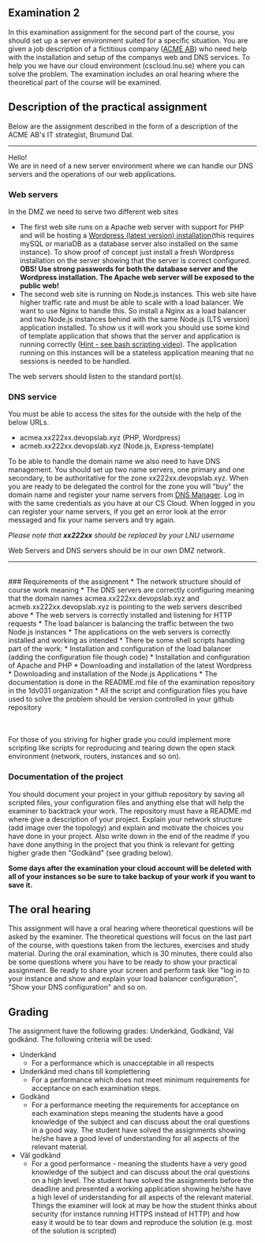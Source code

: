 ## Examination 2

In this examination assignment for the second part of the course, you should set up a server environment suited for a specific situation. You are given a job description of a fictitious company ([ACME AB](https://en.wikipedia.org/wiki/Acme_Corporation)) who need help with the installation and setup of the companys web and DNS services. To help you we have our cloud environment (cscloud.lnu.se) where you can solve the problem. The examination includes an oral hearing where the theoretical part of the course will be examined.

## Description of the practical assignment
Below are the assignment described in the form of a description of the ACME AB's IT strategist, Brumund Dal.

---

Hello! <br />
We are in need of a new server environment where we can handle our DNS servers and the operations of our web applications.

### Web servers

In the DMZ we need to serve two different web sites

* The first web site runs on a Apache web server with support for PHP and will be hosting a [Wordpress (latest version) installation](https://codex.wordpress.org/Installing_WordPress)(this requires mySQL or mariaDB as a database server also installed on the same instance). To show proof of concept just install a fresh Wordpress installation on the server showing that the server is correct configured. **OBS! Use strong passwords for both the database server and the Wordpress installation. The Apache web server will be exposed to the public web!**
* The second web site is running on Node.js instances. This web site have higher traffic rate and must be able to scale with a load balancer. We want to use Nginx to handle this. So install a Nginx as a load balancer and two Node.js instances behind with the same Node.js (LTS version) application installed. To show us it will work you should use some kind of template application that shows that the server and application is running correctly ([Hint - see bash scripting video](https://www.youtube.com/watch?v=H1b9dVDz2TE)). The application running on this instances will be a stateless application meaning that no sessions is needed to be handled.

The web servers should listen to the standard port(s). 

### DNS service
You must be able to access the sites for the outside with the help of the below URLs.

* acmea.xx222xx.devopslab.xyz (PHP, Wordpress)
* acmeb.xx222xx.devopslab.xyz (Node.js, Express-template)


To be able to handle the domain name we also need to have DNS management. You should set up two name servers, one primary and one secondary, to be authoritative for the zone xx222xx.devopslab.xyz. When you are ready to be delegated the control for the zone you will "buy" the domain name and register your name servers from [DNS Manager](https://www.devopslab.xyz). Log in with the same credentials as you have at our CS Cloud. When logged in you can register your name servers, if you get an error look at the error messaged and fix your name servers and try again.

*Please note that **xx222xx** should be replaced by your LNU username*

Web Servers and DNS servers should be in our own DMZ network.

---
<br>
### Requirements of the assignment
* The network structure should of course work meaning
  * The DNS servers are correctly configuring meaning that the domain names acmea.xx222xx.devopslab.xyz and acmeb.xx222xx.devopslab.xyz is pointing to the web servers described above
  * The web servers is correctly installed and listening for HTTP requests
  * The load balancer is balancing the traffic between the two Node.js instances
  * The applications on the web servers is correctly installed and working as intended  
* There be some shell scripts handling part of the work:
  * Installation and configuration of the load balancer (adding the configuration file though code)
  * Installation and configuration of Apache and PHP
  * Downloading and installation of the latest Wordpress
  * Downloading and installation of the Node.js Applications
* The documentation is done in the README.md file of the examination repository in the 1dv031 organization
* All the script and configuration files you have used to solve the problem should be version controlled in your github repository

<br><br>
For those of you striving for higher grade you could implement more scripting like scripts for reproducing and tearing down the open stack environment (network, routers, instances and so on).

### Documentation of the project
You should document your project in your github repository by saving all scripted files, your configuration files and anything else that will help the examiner to backtrack your work. The repository must have a README.md where give a description of your project. Explain your network structure (add image over the topology) and explain and motivate the choices you have done in your project. Also write down in the end of the readme if you have done anything in the project that you think is relevant for getting higher grade then "Godkänd" (see grading below).

**Some days after the examination your cloud account will be deleted with all of your instances so be sure to take backup of your work if you want to save it.**


## The oral hearing
This assignment will have a oral hearing where theoretical questions will be asked by the examiner. The theoretical questions will focus on the last part of the course, with questions taken from the lectures, exercises and study material. During the oral examination, which is 30 minutes, there could also be some questions where you have to be ready to show your practical assignment. Be ready to share your screen and perform task like "log in to your instance and show and explain your load balancer configuration", "Show your DNS configuration" and so on.

## Grading
The assignment have the following grades: Underkänd, Godkänd, Väl godkänd. The following criteria will be used:

- Underkänd
  - For a performance which is unacceptable in all respects
- Underkänd med chans till komplettering
  -  For a performance which does not meet minimum requirements for acceptance on each examination steps. 
- Godkänd
  - For a performance meeting the requirements for acceptance on each examination steps meaning the students have a good knowledge of the subject and can discuss about the oral questions in a good way. The student  have solved the assignments showing he/she have a good level of understanding for all aspects of the relevant material.
- Väl godkänd
  - For a good performance - meaning the students have a very good knowledge of the subject and can discuss about the oral questions on a high level. The student have solved the assignments before the deadline and presented a working application showing he/she have a high level of understanding for all aspects of the relevant material. Things the examiner will look at may be how the student thinks about security (for instance running HTTPS instead of HTTP) and how easy it would be to tear down and reproduce the solution (e.g. most of the solution is scripted)


